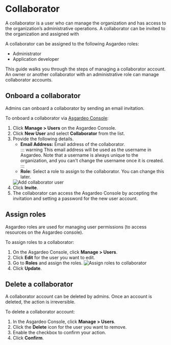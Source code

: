 # Collaborator

A collaborator is a user who can manage the organization and has access to the organization’s administrative operations. A collaborator can be invited to the organization and assigned with

A collaborator can be assigned to the following <a :href="$withBase('/guides/user-management/roles/')">Asgardeo roles</a>:
 - Administrator
 - Application developer

This guide walks you through the steps of managing a collaborator account. An owner or another collaborator with an administrative role can manage collaborator accounts.

## Onboard a collaborator

Admins can onboard a collaborator by sending an email invitation. 

To onboard a collaborator via [Asgardeo Console](https://console.asgardeo.io):
1. Click **Manage > Users** on the Asgardeo Console.
2. Click  **New User** and select **Collaborator** from the list.
3. Provide the following details.
    - **Email Address:** Email address of the collaborator.<br>
        ::: warning
        This email address will be used as the username in Asgardeo. Note that a username is always unique to the organization, and you can't change the username once it is created.
        :::               
    - **Role:** Select a role to assign to the collaborator. You can change this later.   
    <img :src="$withBase('/assets/img/guides/users/add-collaborator-account.png')" alt="Add collaborator user">
4. Click **Invite**.
5. The collaborator can access the Asgardeo Console by accepting the invitation and setting a password for the new user account.
     
## Assign roles

Asgardeo roles are used for managing user permissions (to access resources on the Asgardeo console).

To assign roles to a collaborator:
1. On the Asgardeo Console, click **Manage > Users**.
2. Click **Edit** for the user you want to edit.
3. Go to **Roles** and assign the roles.
    <img :src="$withBase('/assets/img/guides/users/assign-roles-to-collaborator.png')" alt="Assign roles to collaborator">
4. Click **Update**.

## Delete a collaborator

A collaborator account can be deleted by admins. Once an account is deleted, the action is irreversible. 

To delete a collaborator account:
1. In the Asgardeo Console, click **Manage > Users**.
2. Click the **Delete** icon for the user you want to remove.
3. Enable the checkbox to confirm your action. 
4. Click **Confirm**.     
